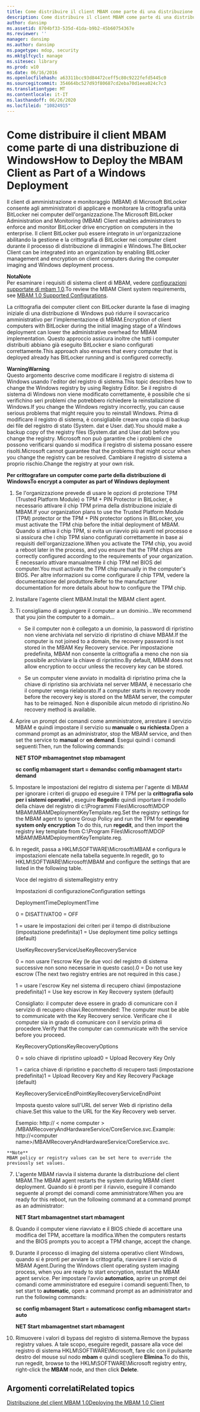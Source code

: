 ```yaml
---
title: Come distribuire il client MBAM come parte di una distribuzione di Windows
description: Come distribuire il client MBAM come parte di una distribuzione di Windows
author: dansimp
ms.assetid: 8704bf33-535d-41da-b9b2-45b60754367e
ms.reviewer: ''
manager: dansimp
ms.author: dansimp
ms.pagetype: mdop, security
ms.mktglfcycl: manage
ms.sitesec: library
ms.prod: w10
ms.date: 06/16/2016
ms.openlocfilehash: a63311bcc93d84472ceff5c80c9222fefd5445c0
ms.sourcegitcommit: 354664bc527d93f80687cd2eba70d1eea024c7c3
ms.translationtype: MT
ms.contentlocale: it-IT
ms.lasthandoff: 06/26/2020
ms.locfileid: "10824915"
---
```

# <span data-ttu-id="c1396-103">Come distribuire il client MBAM come parte di una distribuzione di Windows</span><span class="sxs-lookup"><span data-stu-id="c1396-103">How to Deploy the MBAM Client as Part of a Windows Deployment</span></span>


<span data-ttu-id="c1396-104">Il client di amministrazione e monitoraggio (MBAM) di Microsoft BitLocker consente agli amministratori di applicare e monitorare la crittografia unità BitLocker nei computer dell'organizzazione.</span><span class="sxs-lookup"><span data-stu-id="c1396-104">The Microsoft BitLocker Administration and Monitoring (MBAM) Client enables administrators to enforce and monitor BitLocker drive encryption on computers in the enterprise.</span></span> <span data-ttu-id="c1396-105">Il client BitLocker può essere integrato in un'organizzazione abilitando la gestione e la crittografia di BitLocker nei computer client durante il processo di distribuzione di immagini e Windows.</span><span class="sxs-lookup"><span data-stu-id="c1396-105">The BitLocker Client can be integrated into an organization by enabling BitLocker management and encryption on client computers during the computer imaging and Windows deployment process.</span></span>

**<span data-ttu-id="c1396-106">Nota</span><span class="sxs-lookup"><span data-stu-id="c1396-106">Note</span></span>**  
<span data-ttu-id="c1396-107">Per esaminare i requisiti di sistema client di MBAM, vedere [configurazioni supportate di mbam 1,0](mbam-10-supported-configurations.md).</span><span class="sxs-lookup"><span data-stu-id="c1396-107">To review the MBAM Client system requirements, see [MBAM 1.0 Supported Configurations](mbam-10-supported-configurations.md).</span></span>



<span data-ttu-id="c1396-108">La crittografia dei computer client con BitLocker durante la fase di imaging iniziale di una distribuzione di Windows può ridurre il sovraccarico amministrativo per l'implementazione di MBAM.</span><span class="sxs-lookup"><span data-stu-id="c1396-108">Encryption of client computers with BitLocker during the initial imaging stage of a Windows deployment can lower the administrative overhead for MBAM implementation.</span></span> <span data-ttu-id="c1396-109">Questo approccio assicura inoltre che tutti i computer distribuiti abbiano già eseguito BitLocker e siano configurati correttamente.</span><span class="sxs-lookup"><span data-stu-id="c1396-109">This approach also ensures that every computer that is deployed already has BitLocker running and is configured correctly.</span></span>

**<span data-ttu-id="c1396-110">Warning</span><span class="sxs-lookup"><span data-stu-id="c1396-110">Warning</span></span>**  
<span data-ttu-id="c1396-111">Questo argomento descrive come modificare il registro di sistema di Windows usando l'editor del registro di sistema.</span><span class="sxs-lookup"><span data-stu-id="c1396-111">This topic describes how to change the Windows registry by using Registry Editor.</span></span> <span data-ttu-id="c1396-112">Se il registro di sistema di Windows non viene modificato correttamente, è possibile che si verifichino seri problemi che potrebbero richiedere la reinstallazione di Windows.</span><span class="sxs-lookup"><span data-stu-id="c1396-112">If you change the Windows registry incorrectly, you can cause serious problems that might require you to reinstall Windows.</span></span> <span data-ttu-id="c1396-113">Prima di modificare il registro di sistema, è consigliabile creare una copia di backup dei file del registro di stato (System. dat e User. dat).</span><span class="sxs-lookup"><span data-stu-id="c1396-113">You should make a backup copy of the registry files (System.dat and User.dat) before you change the registry.</span></span> <span data-ttu-id="c1396-114">Microsoft non può garantire che i problemi che possono verificarsi quando si modifica il registro di sistema possano essere risolti.</span><span class="sxs-lookup"><span data-stu-id="c1396-114">Microsoft cannot guarantee that the problems that might occur when you change the registry can be resolved.</span></span> <span data-ttu-id="c1396-115">Cambiare il registro di sistema a proprio rischio.</span><span class="sxs-lookup"><span data-stu-id="c1396-115">Change the registry at your own risk.</span></span>



**<span data-ttu-id="c1396-116">Per crittografare un computer come parte della distribuzione di Windows</span><span class="sxs-lookup"><span data-stu-id="c1396-116">To encrypt a computer as part of Windows deployment</span></span>**

1.  <span data-ttu-id="c1396-117">Se l'organizzazione prevede di usare le opzioni di protezione TPM (Trusted Platform Module) o TPM + PIN Protector in BitLocker, è necessario attivare il chip TPM prima della distribuzione iniziale di MBAM.</span><span class="sxs-lookup"><span data-stu-id="c1396-117">If your organization plans to use the Trusted Platform Module (TPM) protector or the TPM + PIN protector options in BitLocker, you must activate the TPM chip before the initial deployment of MBAM.</span></span> <span data-ttu-id="c1396-118">Quando si attiva il chip TPM, si evita un riavvio più avanti nel processo e si assicura che i chip TPM siano configurati correttamente in base ai requisiti dell'organizzazione.</span><span class="sxs-lookup"><span data-stu-id="c1396-118">When you activate the TPM chip, you avoid a reboot later in the process, and you ensure that the TPM chips are correctly configured according to the requirements of your organization.</span></span> <span data-ttu-id="c1396-119">È necessario attivare manualmente il chip TPM nel BIOS del computer.</span><span class="sxs-lookup"><span data-stu-id="c1396-119">You must activate the TPM chip manually in the computer's BIOS.</span></span> <span data-ttu-id="c1396-120">Per altre informazioni su come configurare il chip TPM, vedere la documentazione del produttore.</span><span class="sxs-lookup"><span data-stu-id="c1396-120">Refer to the manufacturer documentation for more details about how to configure the TPM chip.</span></span>

2.  <span data-ttu-id="c1396-121">Installare l'agente client MBAM.</span><span class="sxs-lookup"><span data-stu-id="c1396-121">Install the MBAM client agent.</span></span>

3.  <span data-ttu-id="c1396-122">Ti consigliamo di aggiungere il computer a un dominio...</span><span class="sxs-lookup"><span data-stu-id="c1396-122">We recommend that you join the computer to a domain...</span></span>

    -   <span data-ttu-id="c1396-123">Se il computer non è collegato a un dominio, la password di ripristino non viene archiviata nel servizio di ripristino di chiave MBAM.</span><span class="sxs-lookup"><span data-stu-id="c1396-123">If the computer is not joined to a domain, the recovery password is not stored in the MBAM Key Recovery service.</span></span> <span data-ttu-id="c1396-124">Per impostazione predefinita, MBAM non consente la crittografia a meno che non sia possibile archiviare la chiave di ripristino.</span><span class="sxs-lookup"><span data-stu-id="c1396-124">By default, MBAM does not allow encryption to occur unless the recovery key can be stored.</span></span>

    -   <span data-ttu-id="c1396-125">Se un computer viene avviato in modalità di ripristino prima che la chiave di ripristino sia archiviata nel server MBAM, è necessario che il computer venga rielaborato.</span><span class="sxs-lookup"><span data-stu-id="c1396-125">If a computer starts in recovery mode before the recovery key is stored on the MBAM server, the computer has to be reimaged.</span></span> <span data-ttu-id="c1396-126">Non è disponibile alcun metodo di ripristino.</span><span class="sxs-lookup"><span data-stu-id="c1396-126">No recovery method is available.</span></span>

4.  <span data-ttu-id="c1396-127">Aprire un prompt dei comandi come amministratore, arrestare il servizio MBAM e quindi impostare il servizio su **manuale** o **su richiesta**.</span><span class="sxs-lookup"><span data-stu-id="c1396-127">Open a command prompt as an administrator, stop the MBAM service, and then set the service to **manual** or **on demand**.</span></span> <span data-ttu-id="c1396-128">Esegui quindi i comandi seguenti:</span><span class="sxs-lookup"><span data-stu-id="c1396-128">Then, run the following commands:</span></span>

    **<span data-ttu-id="c1396-129">NET STOP mbamagent</span><span class="sxs-lookup"><span data-stu-id="c1396-129">net stop mbamagent</span></span>**

    **<span data-ttu-id="c1396-130">sc config mbamagent start = demand</span><span class="sxs-lookup"><span data-stu-id="c1396-130">sc config mbamagent start= demand</span></span>**

5.  <span data-ttu-id="c1396-131">Impostare le impostazioni del registro di sistema per l'agente di MBAM per ignorare i criteri di gruppo ed eseguire il TPM per la **crittografia solo per i sistemi operativi** , eseguire **Regedit**e quindi importare il modello della chiave del registro di c:\\Programmi Files\\Microsoft\\MDOP MBAM\\MBAMDeploymentKeyTemplate.reg.</span><span class="sxs-lookup"><span data-stu-id="c1396-131">Set the registry settings for the MBAM agent to ignore Group Policy and run the TPM for **operating system only encryption** To do this, run **regedit**, and then import the registry key template from C:\\Program Files\\Microsoft\\MDOP MBAM\\MBAMDeploymentKeyTemplate.reg.</span></span>

6.  <span data-ttu-id="c1396-132">In regedit, passa a HKLM\\SOFTWARE\\Microsoft\\MBAM e configura le impostazioni elencate nella tabella seguente.</span><span class="sxs-lookup"><span data-stu-id="c1396-132">In regedit, go to HKLM\\SOFTWARE\\Microsoft\\MBAM and configure the settings that are listed in the following table.</span></span>

    <span data-ttu-id="c1396-133">Voce del registro di sistema</span><span class="sxs-lookup"><span data-stu-id="c1396-133">Registry entry</span></span>

    <span data-ttu-id="c1396-134">Impostazioni di configurazione</span><span class="sxs-lookup"><span data-stu-id="c1396-134">Configuration settings</span></span>

    <span data-ttu-id="c1396-135">DeploymentTime</span><span class="sxs-lookup"><span data-stu-id="c1396-135">DeploymentTime</span></span>

    <span data-ttu-id="c1396-136">0 = DISATTIVATO</span><span class="sxs-lookup"><span data-stu-id="c1396-136">0 = OFF</span></span>

    <span data-ttu-id="c1396-137">1 = usare le impostazioni dei criteri per il tempo di distribuzione (impostazione predefinita)</span><span class="sxs-lookup"><span data-stu-id="c1396-137">1 = Use deployment time policy settings (default)</span></span>

    <span data-ttu-id="c1396-138">UseKeyRecoveryService</span><span class="sxs-lookup"><span data-stu-id="c1396-138">UseKeyRecoveryService</span></span>

    <span data-ttu-id="c1396-139">0 = non usare l'escrow Key (le due voci del registro di sistema successive non sono necessarie in questo caso).</span><span class="sxs-lookup"><span data-stu-id="c1396-139">0 = Do not use key escrow (The next two registry entries are not required in this case.)</span></span>

    <span data-ttu-id="c1396-140">1 = usare l'escrow Key nel sistema di recupero chiavi (impostazione predefinita)</span><span class="sxs-lookup"><span data-stu-id="c1396-140">1 = Use key escrow in Key Recovery system (default)</span></span>

    <span data-ttu-id="c1396-141">Consigliato: il computer deve essere in grado di comunicare con il servizio di recupero chiavi.</span><span class="sxs-lookup"><span data-stu-id="c1396-141">Recommended: The computer must be able to communicate with the Key Recovery service.</span></span> <span data-ttu-id="c1396-142">Verificare che il computer sia in grado di comunicare con il servizio prima di procedere.</span><span class="sxs-lookup"><span data-stu-id="c1396-142">Verify that the computer can communicate with the service before you proceed.</span></span>

    <span data-ttu-id="c1396-143">KeyRecoveryOptions</span><span class="sxs-lookup"><span data-stu-id="c1396-143">KeyRecoveryOptions</span></span>

    <span data-ttu-id="c1396-144">0 = solo chiave di ripristino upload</span><span class="sxs-lookup"><span data-stu-id="c1396-144">0 = Upload Recovery Key Only</span></span>

    <span data-ttu-id="c1396-145">1 = carica chiave di ripristino e pacchetto di recupero tasti (impostazione predefinita)</span><span class="sxs-lookup"><span data-stu-id="c1396-145">1 = Upload Recovery Key and Key Recovery Package (default)</span></span>

    <span data-ttu-id="c1396-146">KeyRecoveryServiceEndPoint</span><span class="sxs-lookup"><span data-stu-id="c1396-146">KeyRecoveryServiceEndPoint</span></span>

    <span data-ttu-id="c1396-147">Imposta questo valore sull'URL del server Web di ripristino della chiave.</span><span class="sxs-lookup"><span data-stu-id="c1396-147">Set this value to the URL for the Key Recovery web server.</span></span>

    <span data-ttu-id="c1396-148">Esempio: http:// &lt; nome computer &gt; /MBAMRecoveryAndHardwareService/CoreService.svc.</span><span class="sxs-lookup"><span data-stu-id="c1396-148">Example: http://&lt;computer name&gt;/MBAMRecoveryAndHardwareService/CoreService.svc.</span></span>



~~~
**Note**  
MBAM policy or registry values can be set here to override the previously set values.
~~~



7. <span data-ttu-id="c1396-149">L'agente MBAM riavvia il sistema durante la distribuzione del client MBAM.</span><span class="sxs-lookup"><span data-stu-id="c1396-149">The MBAM agent restarts the system during MBAM client deployment.</span></span> <span data-ttu-id="c1396-150">Quando si è pronti per il riavvio, eseguire il comando seguente al prompt dei comandi come amministratore:</span><span class="sxs-lookup"><span data-stu-id="c1396-150">When you are ready for this reboot, run the following command at a command prompt as an administrator:</span></span>

   **<span data-ttu-id="c1396-151">NET Start mbamagent</span><span class="sxs-lookup"><span data-stu-id="c1396-151">net start mbamagent</span></span>**

8. <span data-ttu-id="c1396-152">Quando il computer viene riavviato e il BIOS chiede di accettare una modifica del TPM, accettare la modifica.</span><span class="sxs-lookup"><span data-stu-id="c1396-152">When the computers restarts and the BIOS prompts you to accept a TPM change, accept the change.</span></span>

9. <span data-ttu-id="c1396-153">Durante il processo di imaging del sistema operativo client Windows, quando si è pronti per avviare la crittografia, riavviare il servizio di MBAM Agent.</span><span class="sxs-lookup"><span data-stu-id="c1396-153">During the Windows client operating system imaging process, when you are ready to start encryption, restart the MBAM agent service.</span></span> <span data-ttu-id="c1396-154">Per impostare l'avvio **automatico**, aprire un prompt dei comandi come amministratore ed eseguire i comandi seguenti:</span><span class="sxs-lookup"><span data-stu-id="c1396-154">Then, to set start to **automatic**, open a command prompt as an administrator and run the following commands:</span></span>

   **<span data-ttu-id="c1396-155">sc config mbamagent Start = automatico</span><span class="sxs-lookup"><span data-stu-id="c1396-155">sc config mbamagent start= auto</span></span>**

   **<span data-ttu-id="c1396-156">NET Start mbamagent</span><span class="sxs-lookup"><span data-stu-id="c1396-156">net start mbamagent</span></span>**

10. <span data-ttu-id="c1396-157">Rimuovere i valori di bypass del registro di sistema.</span><span class="sxs-lookup"><span data-stu-id="c1396-157">Remove the bypass registry values.</span></span> <span data-ttu-id="c1396-158">A tale scopo, eseguire regedit, passare alla voce del registro di sistema HKLM\\SOFTWARE\\Microsoft, fare clic con il pulsante destro del mouse sul nodo **mbam** e quindi scegliere **Elimina**.</span><span class="sxs-lookup"><span data-stu-id="c1396-158">To do this, run regedit, browse to the HKLM\\SOFTWARE\\Microsoft registry entry, right-click the **MBAM** node, and then click **Delete**.</span></span>

## <span data-ttu-id="c1396-159">Argomenti correlati</span><span class="sxs-lookup"><span data-stu-id="c1396-159">Related topics</span></span>


[<span data-ttu-id="c1396-160">Distribuzione del client MBAM 1.0</span><span class="sxs-lookup"><span data-stu-id="c1396-160">Deploying the MBAM 1.0 Client</span></span>](deploying-the-mbam-10-client.md)









